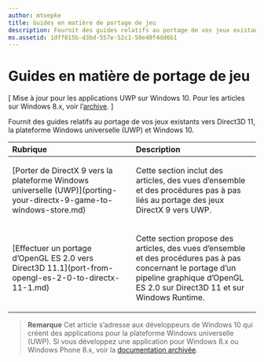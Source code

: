 ```yaml
---
author: mtoepke
title: Guides en matière de portage de jeu
description: Fournit des guides relatifs au portage de vos jeux existants vers Direct3D 11, la plateforme Windows universelle (UWP) et Windows 10.
ms.assetid: 1dff815b-d3bd-557e-52c1-58e40f4dd6b1
---
```


# Guides en matière de portage de jeu


\[ Mise à jour pour les applications UWP sur Windows 10. Pour les articles sur Windows 8.x, voir l’[archive](http://go.microsoft.com/fwlink/p/?linkid=619132). \]

Fournit des guides relatifs au portage de vos jeux existants vers Direct3D 11, la plateforme Windows universelle (UWP) et Windows 10.

<table>
<colgroup>
<col width="50%" />
<col width="50%" />
</colgroup>
<thead>
<tr class="header">
<th align="left">Rubrique</th>
<th align="left">Description</th>
</tr>
</thead>
<tbody>
<tr class="odd">
<td align="left"><p>[Porter de DirectX 9 vers la plateforme Windows universelle (UWP)](porting-your-directx-9-game-to-windows-store.md)</p></td>
<td align="left"><p>Cette section inclut des articles, des vues d’ensemble et des procédures pas à pas liés au portage des jeux DirectX 9 vers UWP.</p></td>
</tr>
<tr class="even">
<td align="left"><p>[Effectuer un portage d’OpenGL ES 2.0 vers Direct3D 11.1](port-from-opengl-es-2-0-to-directx-11-1.md)</p></td>
<td align="left"><p>Cette section propose des articles, des vues d’ensemble et des procédures pas à pas concernant le portage d’un pipeline graphique d’OpenGL ES 2.0 sur Direct3D 11 et sur Windows Runtime.</p></td>
</tr>
</tbody>
</table>

 

> **Remarque** Cet article s’adresse aux développeurs de Windows 10 qui créent des applications pour la plateforme Windows universelle (UWP). Si vous développez une application pour Windows 8.x ou Windows Phone 8.x, voir la [documentation archivée](http://go.microsoft.com/fwlink/p/?linkid=619132).

 

 

 






<!--HONumber=May16_HO2-->


